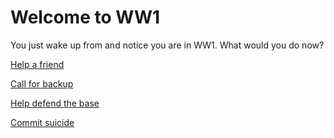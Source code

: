 # Welcome to WW1
You just wake up from and notice you are in WW1. What would you do now?

[Help a friend]()

[Call for backup]()

[Help defend the base]()

[Commit suicide]()